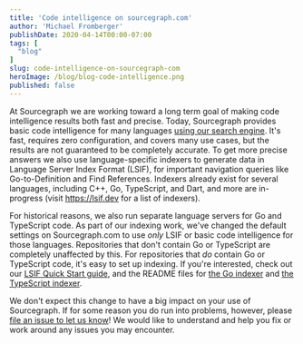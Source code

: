 ```yaml
---
title: 'Code intelligence on sourcegraph.com'
author: 'Michael Fromberger'
publishDate: 2020-04-14T00:00-07:00
tags: [
  "blog"
]
slug: code-intelligence-on-sourcegraph-com
heroImage: /blog/blog-code-intelligence.png
published: false
---
```


At Sourcegraph we are working toward a long term goal of making code intelligence results both fast and precise. Today, Sourcegraph provides basic code intelligence for many languages [using our search engine](https://docs.sourcegraph.com/user/code_intelligence/basic_code_intelligence). It's fast, requires zero configuration, and covers many use cases, but the results are not guaranteed to be completely accurate.  To get more precise answers we also use language-specific indexers to generate data in Language Server Index Format (LSIF), for important navigation queries like Go-to-Definition and Find References. Indexers already exist for several languages, including C++, Go, TypeScript, and Dart, and more are in-progress (visit https://lsif.dev for a list of indexers).

For historical reasons, we also run separate language servers for Go and TypeScript code. As part of our indexing work, we've changed the default settings on Sourcegraph.com to use _only_ LSIF or basic code intelligence for those languages. Repositories that don't contain Go or TypeScript are completely unaffected by this. For repositories that _do_ contain Go or TypeScript code, it's easy to set up indexing. If you're interested, check out our [LSIF Quick Start guide](https://docs.sourcegraph.com/user/code_intelligence/lsif_quickstart), and the README files for [the Go indexer](https://github.com/sourcegraph/lsif-go) and [the TypeScript indexer](https://github.com/sourcegraph/lsif-node).

We don't expect this change to have a big impact on your use of Sourcegraph. If for some reason you do run into problems, however, please [file an issue to let us know](https://github.com/sourcegraph/sourcegraph/issues/new?assignees=&labels=&template=question.md&title=)! We would like to understand and help you fix or work around any issues you may encounter.
